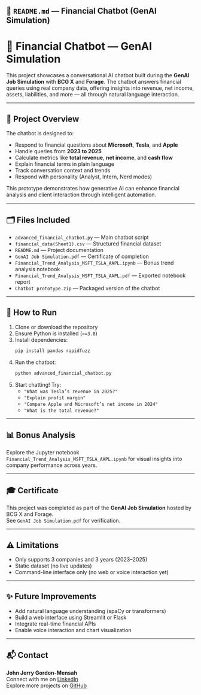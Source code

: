 ## 📄 `README.md` — Financial Chatbot (GenAI Simulation)

# 💬 Financial Chatbot — GenAI Simulation

This project showcases a conversational AI chatbot built during the **GenAI Job Simulation** with **BCG X** and **Forage**. The chatbot answers financial queries using real company data, offering insights into revenue, net income, assets, liabilities, and more — all through natural language interaction.

---

## 🧠 Project Overview

The chatbot is designed to:
- Respond to financial questions about **Microsoft**, **Tesla**, and **Apple**
- Handle queries from **2023 to 2025**
- Calculate metrics like **total revenue**, **net income**, and **cash flow**
- Explain financial terms in plain language
- Track conversation context and trends
- Respond with personality (Analyst, Intern, Nerd modes)

This prototype demonstrates how generative AI can enhance financial analysis and client interaction through intelligent automation.

---

## 🗂️ Files Included

- `advanced_financial_chatbot.py` — Main chatbot script  
- `financial_data(Sheet1).csv` — Structured financial dataset  
- `README.md` — Project documentation  
- `GenAI Job Simulation.pdf` — Certificate of completion  
- `Financial_Trend_Analysis_MSFT_TSLA_AAPL.ipynb` — Bonus trend analysis notebook  
- `Financial_Trend_Analysis_MSFT_TSLA_AAPL.pdf` — Exported notebook report  
- `Chatbot prototype.zip` — Packaged version of the chatbot

---

## 🚀 How to Run

1. Clone or download the repository
2. Ensure Python is installed (`>=3.8`)
3. Install dependencies:
   ```bash
   pip install pandas rapidfuzz
   ```
4. Run the chatbot:
   ```bash
   python advanced_financial_chatbot.py
   ```
5. Start chatting! Try:
   - `"What was Tesla’s revenue in 2025?"`
   - `"Explain profit margin"`
   - `"Compare Apple and Microsoft’s net income in 2024"`
   - `"What is the total revenue?"`

---

## 📊 Bonus Analysis

Explore the Jupyter notebook `Financial_Trend_Analysis_MSFT_TSLA_AAPL.ipynb` for visual insights into company performance across years.

---

## 🎓 Certificate

This project was completed as part of the **GenAI Job Simulation** hosted by BCG X and Forage.  
See `GenAI Job Simulation.pdf` for verification.

---

## ⚠️ Limitations

- Only supports 3 companies and 3 years (2023–2025)
- Static dataset (no live updates)
- Command-line interface only (no web or voice interaction yet)

---

## ✨ Future Improvements

- Add natural language understanding (spaCy or transformers)
- Build a web interface using Streamlit or Flask
- Integrate real-time financial APIs
- Enable voice interaction and chart visualization

---

## 📬 Contact

**John Jerry Gordon-Mensah**  
Connect with me on [LinkedIn](https://www.linkedin.com/in/your-profile)  
Explore more projects on [GitHub](https://github.com/Gordon-Mensah)

```
